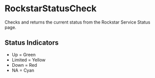 # RockstarStatusCheck
Checks and returns the current status from the Rockstar Service Status page.

## Status Indicators
 - Up = Green
 - Limited = Yellow
 - Down = Red
 - NA = Cyan
